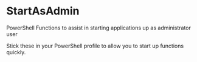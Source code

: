 # StartAsAdmin
PowerShell Functions to assist in starting applications up as administrator user

Stick these in your PowerShell profile to allow you to start up functions quickly.
